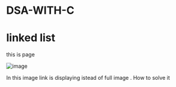# DSA-WITH-C

<h1>linked list</h1>
this is page 


![image](https://github.com/cshovik/DSA-WITH-C/assets/113230439/592e0979-a9ea-450c-b4e0-f51e5aff96c2)


In this image link is displaying istead of full image . How to solve it

